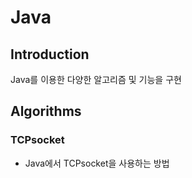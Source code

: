# Java

## Introduction
Java를 이용한 다양한 알고리즘 및 기능을 구현

## Algorithms

### TCPsocket
* Java에서 TCPsocket을 사용하는 방법 
